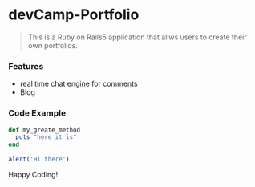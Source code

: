 # devCamp-Portfolio

> This is a Ruby on Rails5 application that allws users to create their own portfolios.

### Features

- real time chat engine for comments
- Blog

### Code Example

```ruby
def my_greate_method
  puts "here it is"
end
```

```javascript
alert('Hi there')
```


Happy Coding!
